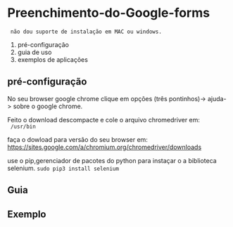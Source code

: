 # Preenchimento-do-Google-forms
``` não dou suporte de instalação em MAC ou windows.```
1. pré-configuração
2. guia de uso
3. exemplos de aplicações

## pré-configuração
No seu browser google chrome clique em opções (três pontinhos)-> ajuda-> sobre o google chrome.

Feito o download descompacte e cole o arquivo chromedriver em:<br>
``` /usr/bin```

faça o dowload para versão do seu browser em:<br>https://sites.google.com/a/chromium.org/chromedriver/downloads

use o pip,gerenciador de pacotes do python para instaçar o a biblioteca selenium.
```sudo pip3 install selenium``` 
## Guia
## Exemplo
